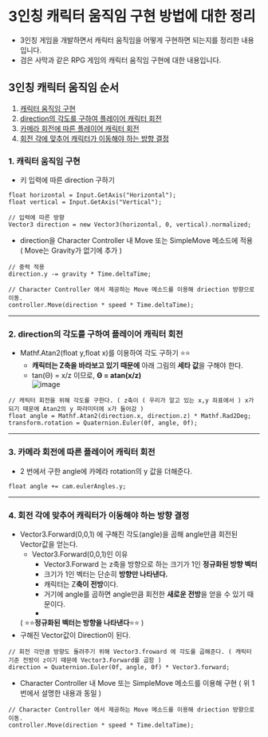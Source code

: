3인칭 캐릭터 움직임 구현 방법에 대한 정리
===
* 3인칭 게임을 개발하면서 캐릭터 움직임을 어떻게 구현하면 되는지를 정리한 내용입니다.
* 검은 사막과 같은 RPG 게임의 캐릭터 움직임 구현에 대한 내용입니다.

## 3인칭 캐릭터 움직임 순서
1. [캐릭터 움직임 구현](#1-캐릭터-움직임-구현)
2. [direction의 각도를 구하여 플레이어 캐릭터 회전](#2-direction의-각도를-구하여-플레이어-캐릭터-회전)
3. [카메라 회전에 따른 플레이어 캐릭터 회전](#3-카메라-회전에-따른-플레이어-캐릭터-회전)
4. [회전 각에 맞추어 캐릭터가 이동해야 하는 방향 결정](#4-회전-각에-맞추어-캐릭터가-이동해야-하는-방향-결정)

### 1. 캐릭터 움직임 구현
* 키 입력에 따른 direction 구하기
```
float horizontal = Input.GetAxis("Horizontal");
float vertical = Input.GetAxis("Vertical");

// 입력에 따른 방향
Vector3 direction = new Vector3(horizontal, 0, vertical).normalized;
```

* direction을 Character Controller 내 Move 또는 SimpleMove 메소드에 적용  
( Move는 Gravity가 없기에 추가 )
```
// 중력 적용
direction.y -= gravity * Time.deltaTime;

// Character Controller 에서 제공하는 Move 메소드를 이용해 driection 방향으로 이동.
controller.Move(direction * speed * Time.deltaTime);
```
***
### 2. direction의 각도를 구하여 플레이어 캐릭터 회전
* Mathf.Atan2(float y,float x)를 이용하여 각도 구하기 ⭐⭐
  * **캐릭터는 Z축을 바라보고 있기 때문에** 아래 그림의 **세타 값**을 구해야 한다.  
  * tan(Θ) = x/z 이므로, **Θ = atan(x/z)**  
![image](https://user-images.githubusercontent.com/48194683/124094394-b5cb9d80-da93-11eb-9b40-646dfc5e90dd.png)

```
// 캐릭터 회전을 위해 각도를 구한다. ( z축이 ( 우리가 알고 있는 x,y 좌표에서 ) x가 되기 때문에 Atan2의 y 파라미터에 x가 들어감 )
float angle = Mathf.Atan2(direction.x, direction.z) * Mathf.Rad2Deg;
transform.rotation = Quaternion.Euler(0f, angle, 0f);
```

***

### 3. 카메라 회전에 따른 플레이어 캐릭터 회전
* 2 번에서 구한 angle에 카메라 rotation의 y 값을 더해준다.
```
float angle += cam.eulerAngles.y;
```
***
### 4. 회전 각에 맞추어 캐릭터가 이동해야 하는 방향 결정
* Vector3.Forward(0,0,1) 에 구해진 각도(angle)을 곱해 angle만큼 회전된 Vector값을 얻는다.
  * Vector3.Forward(0,0,1)인 이유
    * Vector3.Forward 는 z축을 방향으로 하는 크기가 1인 **정규화된 방향 벡터**
    * 크기가 1인 벡터는 단순히 **방향만 나타낸다.**
    * 캐릭터는 Z**축이 전방**이다.
    * 거기에 angle를 곱하면 angle만큼 회전한 **새로운 전방**을 얻을 수 있기 때문이다.
    * 
  ( ⭐⭐**정규화된 벡터는 방향을 나타낸다**⭐⭐ )
* 구해진 Vector값이 Direction이 된다.
```
// 회전 각만큼 방향도 돌려주기 위해 Vector3.froward 에 각도를 곱해준다. ( 캐릭터 기준 전방이 z이기 때문에 Vector3.Forward를 곱함 )
direction = Quaternion.Euler(0f, angle, 0f) * Vector3.forward;
```
* Character Controller 내 Move 또는 SimpleMove 메소드를 이용해 구현 ( 위 1번에서 설명한 내용과 동일 )
```
// Character Controller 에서 제공하는 Move 메소드를 이용해 driection 방향으로 이동.
controller.Move(direction * speed * Time.deltaTime);
```
